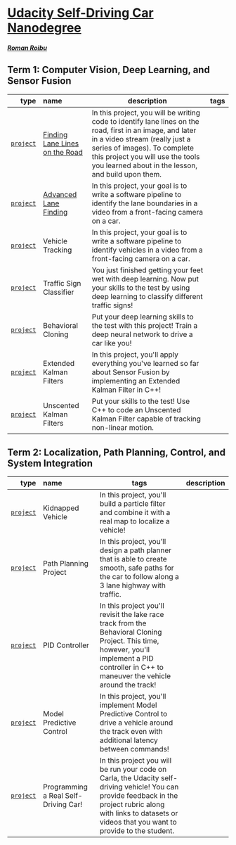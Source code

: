 # [Udacity Self-Driving Car Nanodegree](https://www.udacity.com/course/self-driving-car-engineer-nanodegree--nd013)

##### [Roman Roibu](https://github.com/romanroibu)

## Term 1: Computer Vision, Deep Learning, and Sensor Fusion

type | name | description | tags
--:|:----|---|---
[`project`][type-project] | [Finding Lane Lines on the Road](https://github.com/romanroibu/carnd-find-lane-lines) | In this project, you will be writing code to identify lane lines on the road, first in an image, and later in a video stream (really just a series of images). To complete this project you will use the tools you learned about in the lesson, and build upon them. |
[`project`][type-project] | [Advanced Lane Finding](https://github.com/romanroibu/carnd-advanced-lane-finding) | In this project, your goal is to write a software pipeline to identify the lane boundaries in a video from a front-facing camera on a car. |
[`project`][type-project] | Vehicle Tracking | In this project, your goal is to write a software pipeline to identify vehicles in a video from a front-facing camera on a car. |
[`project`][type-project] | Traffic Sign Classifier | You just finished getting your feet wet with deep learning. Now put your skills to the test by using deep learning to classify different traffic signs! |
[`project`][type-project] | Behavioral Cloning | Put your deep learning skills to the test with this project! Train a deep neural network to drive a car like you! |
[`project`][type-project] | Extended Kalman Filters | In this project, you'll apply everything you've learned so far about Sensor Fusion by implementing an Extended Kalman Filter in C++! |
[`project`][type-project] | Unscented Kalman Filters | Put your skills to the test! Use C++ to code an Unscented Kalman Filter capable of tracking non-linear motion. |

## Term 2: Localization, Path Planning, Control, and System Integration

type | name | tags | description
--:|:--|---|---
[`project`][type-project] | Kidnapped Vehicle | In this project, you'll build a particle filter and combine it with a real map to localize a vehicle! |
[`project`][type-project] | Path Planning Project | In this project, you’ll design a path planner that is able to create smooth, safe paths for the car to follow along a 3 lane highway with traffic. |
[`project`][type-project] | PID Controller | In this project you'll revisit the lake race track from the Behavioral Cloning Project. This time, however, you'll implement a PID controller in C++ to maneuver the vehicle around the track! |
[`project`][type-project] | Model Predictive Control | In this project, you'll implement Model Predictive Control to drive a vehicle around the track even with additional latency between commands! |
[`project`][type-project] | Programming a Real Self-Driving Car! | In this project you will be run your code on Carla, the Udacity self-driving vehicle! You can provide feedback in the project rubric along with links to datasets or videos that you want to provide to the student. |



[type-lab]: https://github.com/romanroibu?tab=repositories&q=udacity-aind+lab
[type-project]: https://github.com/romanroibu?tab=repositories&q=udacity-aind+project
